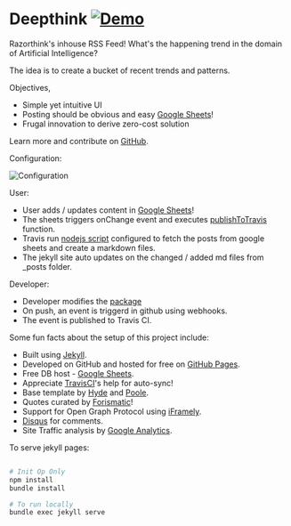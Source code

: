 # Deepthink [![Demo](https://img.shields.io/badge/julia-demo-green.svg)](http://kingspp.github.io)


Razorthink's inhouse RSS Feed! What's the happening trend in the domain of Artificial Intelligence?

The idea is to create a bucket of recent trends and patterns.

Objectives,

* Simple yet intuitive UI
* Posting should be obvious and easy [Google Sheets](https://docs.google.com/spreadsheets/d/1MVLQO341_zALN4gmkMLMwiC5_ZamJ7DhGiHACmzCpJA)!
* Frugal innovation to derive zero-cost solution

Learn more and contribute on [GitHub](https://github.com/razorthinksoftware/deepthink).


Configuration:

![Configuration](https://github.com/razorthinksoftware/deepthink/blob/master/trigger.png)

User:
* User adds / updates content in  [Google Sheets](https://docs.google.com/spreadsheets/d/1MVLQO341_zALN4gmkMLMwiC5_ZamJ7DhGiHACmzCpJA)!
* The sheets triggers onChange event and executes [publishToTravis](https://github.com/razorthinksoftware/deepthink/blob/master/code.gs) function.
* Travis run [nodejs script](https://github.com/razorthinksoftware/deepthink/blob/master/get_data.js) configured to fetch the posts from google sheets and create a markdown files.
* The jekyll site auto updates on the changed / added md files from _posts folder.

Developer:
* Developer modifies the [package](https://github.com/razorthinksoftware/deepthink)
* On push, an event is triggerd in github using webhooks.
* The event is published to Travis CI.

Some fun facts about the setup of this project include:

* Built using [Jekyll](http://jekyllrb.com).
* Developed on GitHub and hosted for free on [GitHub Pages](https://pages.github.com).
* Free DB host - [Google Sheets](https://docs.google.com/spreadsheets/d/1MVLQO341_zALN4gmkMLMwiC5_ZamJ7DhGiHACmzCpJA).
* Appreciate [TravisCI](https://travis-ci.org/)'s help for auto-sync! 
* Base template by [Hyde](https://github.com/poole/hyde) and [Poole](https://github.com/poole/poole).
* Quotes curated by [Forismatic](http://forismatic.com)!
* Support for Open Graph Protocol using [iFramely](https://iframely.com/).
* [Disqus](https://disqus.com/) for comments.
* Site Traffic analysis by [Google Analytics](https://analytics.google.com/analytics/web/).





To serve jekyll pages:

```bash

# Init Op Only
npm install
bundle install

# To run locally
bundle exec jekyll serve
 ```
